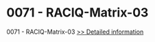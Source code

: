 # 0071 - RACIQ-Matrix-03
0071 - RACIQ-Matrix-03
[>> Detailed information](https://secure.shareit.com/shareit/product.html?productid=300951614&affiliateid=200057808)